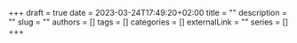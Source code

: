 +++ 
draft = true
date = 2023-03-24T17:49:20+02:00
title = ""
description = ""
slug = ""
authors = []
tags = []
categories = []
externalLink = ""
series = []
+++
